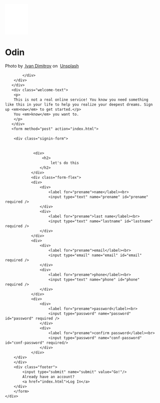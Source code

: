 <!DOCTYPE html>
<html lang="en">
<head>
    <meta charset="UTF-8">
    <meta http-equiv="X-UA-Compatible" content="IE=edge">
    <meta name="viewport" content="width=device-width, initial-scale=1.0">
    <title>Sign Up</title>
    <link rel="stylesheet" href="style.css">
</head>
<body>
    <div class="container">
       <div class="left-side">
           <div>
            <div class="logo">
                <img src="odin-lined.png" alt="odin" width="75rem" height="auto" />
                <h1>Odin</h1>
            </div>
            <div class="mention">
                Photo by <a href="https://unsplash.com/@ivand_01?utm_source=unsplash&utm_medium=referral&utm_content=creditCopyText">&nbsp;Ivan Dimitrov</a>&nbsp;on&nbsp; <a href="https://unsplash.com/explore?utm_source=unsplash&utm_medium=referral&utm_content=creditCopyText">Unsplash</a>
  
            </div>
        </div>
       </div>
       <div class="welcome-text">
        <p>
        This is not a real online service! You know you need something like this in your life to help you realize your deepest dreams. Sign up <em>now</em> to get started.</p>
        You <em>know</em> you want to.
        </p>
       </div>
       <form method="post" action="index.html">
         
        <div class="signin-form">
            
           
                 <div>
                     <h2>
                         let's do this
                    </h2>
                </div>
                <div class="form-flex">
                <div>
                    <div>
                        <label for="prename">name</label><br>
                        <input type="text" name="prename" id="prename" required />
                    </div>
                    <div>
                        <label for="prename">last name</label><br>
                        <input type="text" name="lastname" id="lastname" required />
                    </div>
                </div>
                <div>
                    <div>
                        <label for="prename">email</label><br>
                        <input type="email" name="email" id="email" required />
                    </div>
                    <div>
                        <label for="prename">phone</label><br>
                        <input type="text" name="phone" id="phone" required />
                    </div>
                </div>
                <div>
                    <div>
                        <label for="prename">password</label><br>
                        <input type="password" name="password" id="password" required />
                    </div>
                    <div>
                        <label for="prename">confirm password</label><br>
                        <input type="password" name="conf-password" id="conf-password" required/>
                    </div>
                </div>
        </div>
        </div>
        <div class="footer">
            <input type="submit" name="submit" value="Go!"/>
            Already have an account?
            <a href="index.html">Log In</a>
        </div>
        </form>
    </div>
</body>
</html>
